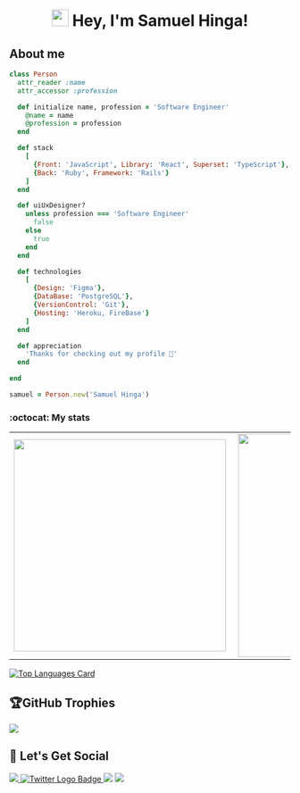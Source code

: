 <h1 align="center"><img src="https://raw.githubusercontent.com/iampavangandhi/iampavangandhi/master/gifs/Hi.gif" width="30px"> Hey, I'm Samuel Hinga!</h1>

## About me
```ruby
class Person
  attr_reader :name
  attr_accessor :profession

  def initialize name, profession = 'Software Engineer'
    @name = name
    @profession = profession
  end

  def stack
    [
      {Front: 'JavaScript', Library: 'React', Superset: 'TypeScript'}, 
      {Back: 'Ruby', Framework: 'Rails'}
    ]
  end

  def uiUxDesigner?
    unless profession === 'Software Engineer'
      false
    else
      true
    end
  end

  def technologies
    [
      {Design: 'Figma'},
      {DataBase: 'PostgreSQL'}, 
      {VersionControl: 'Git'},
      {Hosting: 'Heroku, FireBase'}
    ]
  end

  def appreciation
    'Thanks for checking out my profile 🤗'
  end

end

samuel = Person.new('Samuel Hinga')
```


### :octocat: My stats
<table>
  <tr>
    <td><img width="380px" align="left" src="https://github-readme-stats.vercel.app/api?username=SKHinga&show_icons=true&count_private=true&include_all_commits=true&theme=tokyonight"/></td>
    <td><img width="400px" align="right" src="https://github-readme-streak-stats.herokuapp.com/?user=SKHinga&show_icons=true&locale=en&layout=compact&theme=tokyonight"/></td>
  
  </tr>   
</table>

<!-- ## Languages -->

 [![Top Languages Card](https://github-readme-stats.vercel.app/api/top-langs/?username=SKHinga&layout=compact&show_icons=true&theme=tokyonight&hide=css,html)](https://github.com/SKHinga/github-readme-stats)
 

## 🏆GitHub Trophies
![](https://github-profile-trophy.vercel.app/?username=SKHinga&theme=oldie&no-frame=true&no-bg=true&margin-w=4)

## 🥳 Let's Get Social
<!-- 🌐 Follow me around the web! -->
<a href="mailto:samuelkinuthia700@gmail.com" target="_blank">
<img src="https://img.shields.io/badge/Gmail-D14836?style=for-the-badge&logo=gmail&logoColor=white">
</a>
<a href="https://www.twitter.com/b_a_d_e_h" target="_blank">
    <img 
        src="https://img.shields.io/badge/Twitter-1DA1F2?style=for-the-badge&logo=twitter&logoColor=white"
        alt="Twitter Logo Badge"
    >
</a>
<a href="https://www.linkedin.com/in/samuelhinga/" target="_blank">
<img src="https://img.shields.io/badge/linkedin-%230077B5.svg?style=for-the-badge&logo=linkedin&logoColor=white"></a>

<a href="https://medium.com/@SKHinga" target="_blank">
<img src="https://img.shields.io/badge/-Medium-000000?style=for-the-badge&logo=medium&logoColor="></a>
